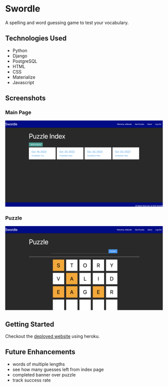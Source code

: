 # Swordle

A spelling and word guessing game to test your vocabulary.

## Technologies Used

- Python
- Django
- PostgreSQL
- HTML
- CSS
- Materialize
- Javascript

## Screenshots

### Main Page

![Events List](./img/main-page.png 'Event List')

### Puzzle

![Events Page](./img/puzzle.png 'Event Page')

## Getting Started

Checkout the [deployed website](http://swordle-75.herokuapp.com/) using heroku.

## Future Enhancements

- words of multiple lengths
- see how many guesses left from index page
- completed banner over puzzle
- track success rate
